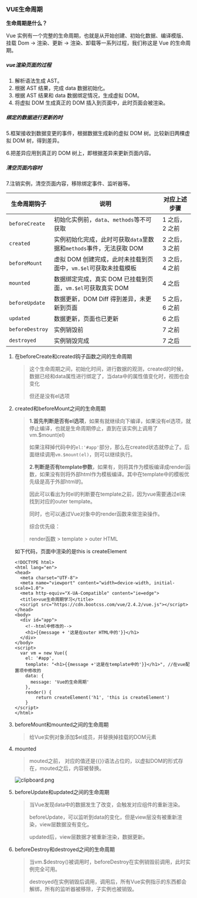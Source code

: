 ### VUE生命周期

**生命周期是什么？**

Vue 实例有一个完整的生命周期，也就是从开始创建、初始化数据、编译模版、挂载 Dom -> 渲染、更新 -> 渲染、卸载等一系列过程，我们称这是 Vue 的生命周期。

##### vue渲染页面的过程

1. 解析语法生成 AST。
2. 根据 AST 结果，完成 data 数据初始化。
3. 根据 AST 结果和 data 数据绑定情况，生成虚拟 DOM。
4. 将虚拟 DOM 生成真正的 DOM 插入到页面中，此时页面会被渲染。

##### 绑定的数据进行更新的时

   5.框架接收到数据变更的事件，根据数据生成新的虚拟 DOM 树。比较新旧两棵虚拟 DOM 树，得到差异。 

   6.把差异应用到真正的 DOM 树上，即根据差异来更新页面内容。

##### 清空页面内容时

   7.注销实例，清空页面内容，移除绑定事件、监听器等。

| 生命周期钩子    | 说明                                                         | 对应上述步骤   |
| --------------- | ------------------------------------------------------------ | -------------- |
| `beforeCreate`  | 初始化实例前，`data`、`methods`等不可获取                    | 1 之后，2 之前 |
| `created`       | 实例初始化完成，此时可获取`data`里数据和`methods`事件，无法获取 DOM | 2 之后，3 之前 |
| `beforeMount`   | 虚拟 DOM 创建完成，此时未挂载到页面中，`vm.$el`可获取未挂载模板 | 3 之后，4 之前 |
| `mounted`       | 数据绑定完成，真实 DOM 已挂载到页面，`vm.$el`可获取真实 DOM  | 4 之后         |
| `beforeUpdate`  | 数据更新，DOM Diff 得到差异，未更新到页面                    | 5 之后，6 之前 |
| `updated`       | 数据更新，页面也已更新                                       | 6 之后         |
| `beforeDestroy` | 实例销毁前                                                   | 7 之前         |
| `destroyed`     | 实例销毁完成                                                 | 7 之后         |

1. 在beforeCreate和created钩子函数之间的生命周期

   > 这个生命周期之间，初始化时间，进行数据的观测，created的时候，数据已经和data属性进行绑定了，当data中的属性值变化时，视图也会变化
   >
   > 但还是没有el选项

2. created和beforeMount之间的生命周期

   > **1.首先判断是否有el选项**，如果有就继续向下编译，如果没有el选项，就停止编译，也就是生命周期停止，直到在该实例上调用了vm.$mount(el)
   >
   > 如果注释掉代码中的`el:'#app'`部分，那么在created状态就停止了。后面继续调用`vm.$mount(el)`，则可以继续执行。
   >
   > **2.判断是否有template参数**，如果有，则将其作为模板编译成render函数，如果没有则将外部html作为模板编译。其中在template中的模板优先级是高于外部html的。
   >
   > 因此可以看出为何el的判断要在template之前，因为vue需要通过el来找到对应的outer template。
   >
   > 同时，也可以通过Vue对象中的render函数来做渲染操作。
   >
   > 综合优先级：
   >
   > render函数 > template > outer HTML

   如下代码，页面中渲染的是this is createElement

   ```Vue
   <!DOCTYPE html>
   <html lang="en">
   <head>
     <meta charset="UTF-8">
     <meta name="viewport" content="width=device-width, initial-scale=1.0">
     <meta http-equiv="X-UA-Compatible" content="ie=edge">
     <title>vue生命周期学习</title>
     <script src="https://cdn.bootcss.com/vue/2.4.2/vue.js"></script>
   </head>
   <body>
     <div id="app">
       <!--html中修改的-->
       <h1>{{message + '这是在outer HTML中的'}}</h1>
     </div>
   </body>
   <script>
     var vm = new Vue({
       el: '#app',
       template: "<h1>{{message +'这是在template中的'}}</h1>", //在vue配置项中修改的
       data: {
         message: 'Vue的生命周期'
       },
       render() {
           return createElement('h1', 'this is createElement')
       }
   </script>
   </html>
   ```

   

3. beforeMount和mounted之间的生命周期

   > 给Vue实例对象添加$el成员，并替换掉挂载的DOM元素

4. mounted

   > mouted之前， 对应的值还是{{}}语法占位的，以虚拟DOM的形式存在，mouted之后，内容被替换。

   ![clipboard.png](https://segmentfault.com/img/bVVUYC?w=424&h=274)

5. beforeUpdate和updated之间的生命周期

   > 当Vue发现data中的数据发生了改变，会触发对应组件的重新渲染。
   >
   > beforeUpdate，可以监听到data的变化，但是view层没有被重新渲染，view层数据没有变化。
   >
   > updated后，view层数据才被重新渲染，数据更新。

6. beforeDestroy和destroyed之间的生命周期

   > 当vm.$destroy()被调用时，beforeDestroy在实例销毁前调用，此时实例完全可用。
   >
   > destroyed在实例销毁后调用，调用后，所有Vue实例指示的东西都会解绑，所有的监听器被移除，子实例也被销毁。